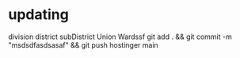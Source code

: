 # updating
division
district
subDistrict
Union
Wardssf
git add . && git commit -m "msdsdfasdsasaf" && git push hostinger main